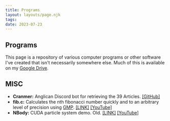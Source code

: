 ```yaml
---
title: Programs
layout: layouts/page.njk
tags: 
date: 2023-07-23
---
```


## Programs

This page is a repository of various computer programs or other software I've created that isn't necessarily somewhere else. Much of this is available on my [Google Drive](https://drive.google.com/drive/folders/1LcpJmHBHaP62GYaOqpmqHD4Yd-egVIFb?usp=drive_link).

## MISC

* **Cranmer:** Anglican Discord bot for retrieving the 39 Articles. [[GitHub]](https://github.com/Softwave/Cranmer)
* **fib.c:** Calculates the nth fibonacci number quickly and to an arbitrary level of precision using [GMP](https://gmplib.org/). [[LINK]](https://drive.google.com/drive/folders/1uK8MvlcJhOw5X9mDKA6e2SLcpWJ_NCLP) [[YouTube]](https://www.youtube.com/watch?v=MbIiAr5dt24)
* **NBody:** CUDA particle system demo. Old.  [[LINK]](https://drive.google.com/file/d/19FvhL4qVsdOkje3qaNA1w60DPgu5OjlS/view?usp=drive_link) [[YouTube]](https://www.youtube.com/watch?v=g2o3xo3V-mQ)


